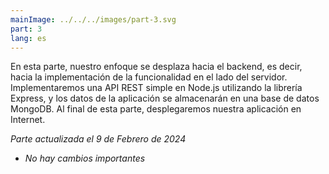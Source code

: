 ```yaml
---
mainImage: ../../../images/part-3.svg
part: 3
lang: es
---
```


<div class="intro">

En esta parte, nuestro enfoque se desplaza hacia el backend, es decir, hacia la implementación de la funcionalidad en el lado del servidor. Implementaremos una API REST simple en Node.js utilizando la librería Express, y los datos de la aplicación se almacenarán en una base de datos MongoDB. Al final de esta parte, desplegaremos nuestra aplicación en Internet.

<i>Parte actualizada el 9 de Febrero de 2024</i>
- <i>No hay cambios importantes</i>

</div>
